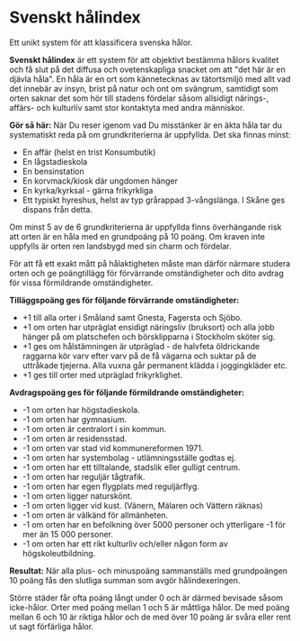 # Svenskt hålindex

Ett unikt system för att klassificera svenska hålor.

**Svenskt hålindex** är ett system för att objektivt bestämma hålors kvalitet och få slut på det diffusa och ovetenskapliga snacket om att "det här är en djävla håla". En håla är en ort som kännetecknas av tätortsmiljö med allt vad det innebär av insyn, brist på natur och ont om svängrum, samtidigt som orten saknar det som hör till stadens fördelar såsom allsidigt närings-, affärs- och kulturliv samt stor kontaktyta med andra människor.

**Gör så här:** När Du reser igenom vad Du misstänker är en äkta håla tar du systematiskt reda på om grundkriterierna är uppfyllda. Det ska finnas minst:

- En affär (helst en trist Konsumbutik)
- En lågstadieskola
- En bensinstation
- En korvmack/kiosk där ungdomen hänger
- En kyrka/kyrksal - gärna frikyrkliga
- Ett typiskt hyreshus, helst av typ grårappad 3-vångslänga. I Skåne ges dispans från detta.

Om minst 5 av de 6 grundkriterierna är uppfyllda finns överhängande risk att orten är en håla med en grundpoäng på 10 poäng. Om kraven inte uppfylls är orten ren landsbygd med sin charm och fördelar.

För att få ett exakt mått på hålaktigheten måste man därför närmare studera orten och ge poängtillägg för förvärrande omständigheter och dito avdrag för vissa förmildrande omständigheter.

**Tilläggspoäng ges för följande förvärrande omständigheter:**

- +1 till alla orter i Småland samt Gnesta, Fagersta och Sjöbo.
- +1 om orten har utpräglat ensidigt näringsliv (bruksort) och alla jobb hänger på om platschefen och börsklipparna i Stockholm sköter sig.
- +1 ges om hålstämningen är utpräglad - de halvfeta öldrickande raggarna kör varv efter varv på de få vägarna och suktar på de uttråkade tjejerna. Alla vuxna går permanent klädda i joggingkläder etc.
- +1 ges till orter med utpräglad frikyrklighet.

**Avdragspoäng ges för följande förmildrande omständigheter:**

- -1 om orten har högstadieskola.
- -1 om orten har gymnasium.
- -1 om orten är centralort i sin kommun.
- -1 om orten är residensstad.
- -1 om orten var stad vid kommunereformen 1971.
- -1 om orten har systembolag - utlämningsställe godtas ej.
- -1 om orten har ett tilltalande, stadslik eller gulligt centrum.
- -1 om orten har reguljär tågtrafik.
- -1 om orten har egen flygplats med reguljärflyg.
- -1 om orten ligger naturskönt.
- -1 om orten ligger vid kust. (Vänern, Mälaren och Vättern räknas)
- -1 om orten är välkänd för allmänheten.
- -1 om orten har en befolkning över 5000 personer och ytterligare -1 för mer än 15 000 personer.
- -1 om orten har ett rikt kulturliv och/eller någon form av högskoleutbildning.

**Resultat:** När alla plus- och minuspoäng sammanställs med grundpoängen 10 poäng fås den slutliga summan som avgör hålindexeringen.

Större städer får ofta poäng långt under 0 och är därmed bevisade såsom icke-hålor. Orter med poäng mellan 1 och 5 är måttliga hålor. De med poäng mellan 6 och 10 är riktiga hålor och de med över 10 poäng är svåra eller rent ut sagt förfärliga hålor.